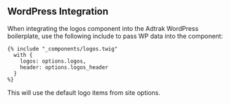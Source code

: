## WordPress Integration

When integrating the logos component into the Adtrak WordPress boilerplate, use the following include to pass WP data into the component:

```
{% include "_components/logos.twig"
  with {
    logos: options.logos,
    header: options.logos_header
  }
%}
```

This will use the default logo items from site options.